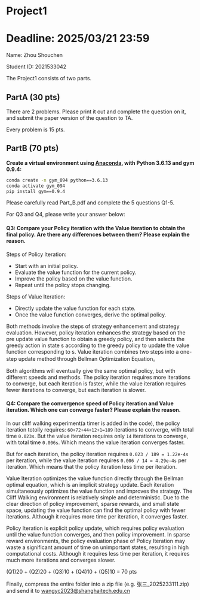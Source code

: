 # Project1
# Deadline: 2025/03/21  23:59

Name: Zhou Shouchen

Student ID: 2021533042

The Project1 consists of two parts.

## PartA (30 pts)
There are 2 problems.
Please print it out and complete the question on it, and submit the paper version of the question to TA.

Every problem is 15 pts.

## PartB (70 pts)
**Create a virtual environment using [Anaconda](https://www.anaconda.com/download), with Python 3.6.13 and gym 0.9.4:**
```bash
conda create -n gym_094 python==3.6.13
conda activate gym_094
pip install gym==0.9.4
```

Please carefully read Part_B.pdf and complete the 5 questions Q1-5.

For Q3 and Q4, please write your answer below:

#### Q3: Compare your Policy iteration with the Value iteration to obtain the final policy. Are there any differences between them? Please explain the reason.

Steps of Policy Iteration:
- Start with an initial policy.
- Evaluate the value function for the current policy.
- Improve the policy based on the value function.
- Repeat until the policy stops changing.

Steps of Value Iteration:
- Directly update the value function for each state.
- Once the value function converges, derive the optimal policy.

Both methods involve the steps of strategy enhancement and strategy evaluation. However, policy iteration enhances the strategy based on the pre update value function to obtain a greedy policy, and then selects the greedy action in state s according to the greedy policy to update the value function corresponding to s. Value iteration combines two steps into a one-step update method through Bellman Optimization Equation。

Both algorithms will eventually give the same optimal policy, but with different speeds and methods. The policy iteration requires more iterations to converge, but each iteration is faster, while the value iteration requires fewer iterations to converge, but each iteration is slower.


#### Q4: Compare the convergence speed of Policy iteration and Value iteration. Which one can converge faster? Please explain the reason.

In our cliff walking experiment(a timer is added in the code), the policy iteration totolly requires: ``60+72+44+12+1=189`` iterations to converge, with total time ``0.023s``. But the value iteration requires only ``14`` iterations to converge, with total time ``0.006s``. Which means the value iteration converges faster.

But for each iteration, the policy iteration requires ``0.023 / 189 = 1.22e-4s`` per iteration, while the value iteration requires ``0.006 / 14 = 4.29e-4s`` per iteration. Which means that the policy iteration less time per iteration.

Value Iteration optimizes the value function directly through the Bellman optimal equation, which is an implicit strategy update. Each iteration simultaneously optimizes the value function and improves the strategy. The Cliff Walking environment is relatively simple and deterministic. Due to the clear direction of policy improvement, sparse rewards, and small state space, updating the value function can find the optimal policy with fewer iterations. Although it requires more time per iteration, it converges faster. 

Policy Iteration is explicit policy update, which requires policy evaluation until the value function converges, and then policy improvement. In sparse reward environments, the policy evaluation phase of Policy Iteration may waste a significant amount of time on unimportant states, resulting in high computational costs. Although it requires less time per iteration, it requires much more iterations and converges slower. 


(Q1)20 + (Q2)20 + (Q3)10 + (Q4)10 + (Q5)10 = 70 pts


Finally, compress the entire folder into a zip file (e.g. 张三_2025233111.zip) and send it to wangyc2023@shanghaitech.edu.cn